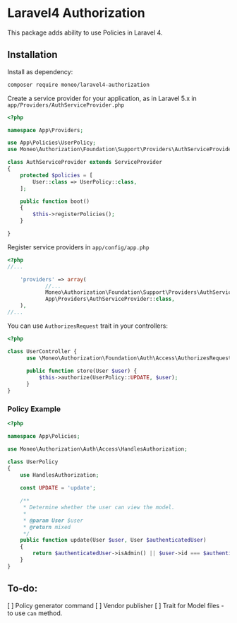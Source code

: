 # Laravel4 Authorization

This package adds ability to use Policies in Laravel 4. 

## Installation

Install as dependency:

```bash
composer require moneo/laravel4-authorization
```
  
Create a service provider for your application, as in Laravel 5.x in `app/Providers/AuthServiceProvider.php`

```php
<?php

namespace App\Providers;

use App\Policies\UserPolicy;
use Moneo\Authorization\Foundation\Support\Providers\AuthServiceProvider as ServiceProvider;

class AuthServiceProvider extends ServiceProvider
{
    protected $policies = [
        User::class => UserPolicy::class,
    ];

    public function boot()
    {
        $this->registerPolicies();
    }

}

```
  
Register service providers in `app/config/app.php`

```php
<?php
//...

    'providers' => array(
            //...
            Moneo\Authorization\Foundation\Support\Providers\AuthServiceProvider::class,
            App\Providers\AuthServiceProvider::class,
    ),
//...
```

You can use `AuthorizesRequest` trait in your controllers:

```php
<?php

class UserController {
      use \Moneo\Authorization\Foundation\Auth\Access\AuthorizesRequests;
      
      public function store(User $user) {
          $this->authorize(UserPolicy::UPDATE, $user);
      }
}
```

### Policy Example

```php
<?php

namespace App\Policies;

use Moneo\Authorization\Auth\Access\HandlesAuthorization;

class UserPolicy
{
    use HandlesAuthorization;
    
    const UPDATE = 'update';

    /**
     * Determine whether the user can view the model.
     *
     * @param User $user
     * @return mixed
     */
    public function update(User $user, User $authenticatedUser)
    {
        return $authenticatedUser->isAdmin() || $user->id === $authenticatedUser->id;
    }
}

```


## To-do:

[ ] Policy generator command
[ ] Vendor publisher
[ ] Trait for Model files - to use `can` method.
